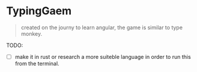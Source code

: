 # TypingGaem

> created on the journy to learn angular, the game is similar to type monkey.

TODO:

-[ ] make it in rust or research a more suiteble language in order to run this from the terminal.